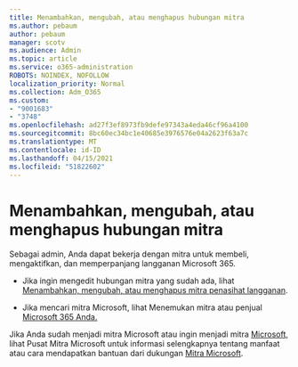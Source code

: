 ```yaml
---
title: Menambahkan, mengubah, atau menghapus hubungan mitra
ms.author: pebaum
author: pebaum
manager: scotv
ms.audience: Admin
ms.topic: article
ms.service: o365-administration
ROBOTS: NOINDEX, NOFOLLOW
localization_priority: Normal
ms.collection: Adm_O365
ms.custom:
- "9001683"
- "3748"
ms.openlocfilehash: ad27f3ef8973fb9defe97343a4eda46cf96a4100
ms.sourcegitcommit: 8bc60ec34bc1e40685e3976576e04a2623f63a7c
ms.translationtype: MT
ms.contentlocale: id-ID
ms.lasthandoff: 04/15/2021
ms.locfileid: "51822602"
---
```

# <a name="add-change-or-remove-a-partner-relationship"></a>Menambahkan, mengubah, atau menghapus hubungan mitra

Sebagai admin, Anda dapat bekerja dengan mitra untuk membeli, mengaktifkan, dan memperpanjang langganan Microsoft 365. 

- Jika ingin mengedit hubungan mitra yang sudah ada, lihat [Menambahkan, mengubah, atau menghapus mitra penasihat langganan](https://docs.microsoft.com/microsoft-365/admin/misc/add-partner?view=o365-worldwide).

- Jika mencari mitra Microsoft, lihat Menemukan mitra atau penjual [Microsoft 365 Anda.](https://docs.microsoft.com/microsoft-365/admin/manage/find-your-partner-or-reseller?view=o365-worldwide)

Jika Anda sudah menjadi mitra Microsoft atau ingin menjadi mitra [Microsoft,](https://support.microsoft.com/help/4499930/partner-center-overview) lihat Pusat Mitra Microsoft untuk informasi selengkapnya tentang manfaat atau cara mendapatkan bantuan dari dukungan [Mitra Microsoft](https://aka.ms/partnersupport).
